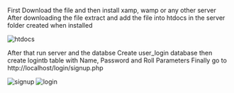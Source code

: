 First Download the file and then install xamp, wamp or any other server
After downloading the file extract and add the file into htdocs in the server folder created when installed


![htdocs](https://github.com/JoeJona/7dna-sample/assets/80669589/2231b237-9a86-4adb-9a99-1e5e303f4f88)


After that run server and the databse
Create user_login database then create logintb table with Name, Password and Roll Parameters
Finally go to http://localhost/login/signup.php


![signup](https://github.com/JoeJona/7dna-sample/assets/80669589/91cda962-d739-42c7-b5ce-9bd8fb1d585d)
![login](https://github.com/JoeJona/7dna-sample/assets/80669589/678385f5-2d28-4705-9562-8528a9b26dcc)
